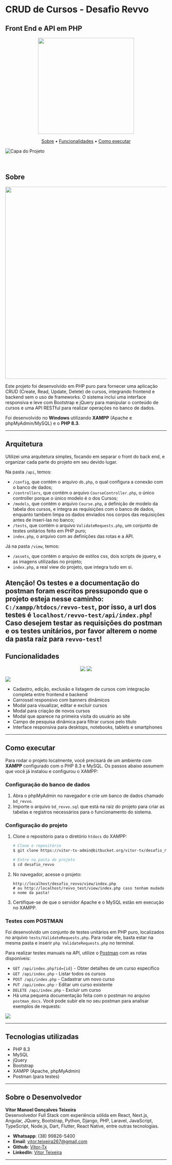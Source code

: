 # CRUD de Cursos - Desafio Revvo 

## Front End e API em PHP

<p align="center">
<img src="./view/assets/images/logo-revvo.png" width="300px">

<br>

<p align="center">
  <a href="#sobre">Sobre</a> •
 <a href="#funcionalidades">Funcionalidades</a> •
 <a href="#como-executar">Como executar</a>
</p>

![Capa do Projeto](./view/assets/images/capa.png)

<br>

## Sobre

<p align="center">
<img src="./view/assets/images/logo-revvo.png" width="600px">
</p>

Este projeto foi desenvolvido em PHP puro para fornecer uma aplicação CRUD (Create, Read, Update, Delete) de cursos, integrando frontend e backend sem o uso de frameworks. O sistema inclui uma interface responsiva e leve com Bootstrap e jQuery para manipular o conteúdo de cursos e uma API RESTful para realizar operações no banco de dados.  

Foi desenvolvido no **Windows** utilizando **XAMPP** (Apache e phpMyAdmin/MySQL) e o **PHP 8.3**.  

---

## Arquitetura

Utilizei uma arquitetura simples, focando em separar o front do back end, e organizar cada parte do projeto em seu devido lugar.

Na pasta `/api`, temos:

- `/config`, que contém o arquivo `db.php`, o qual configura a conexão com o banco de dados;
- `/controllers`, que contém o arquivo `CourseController.php`, o único controller porque o único modelo é o dos Cursos;
- `/models`, que contém o arquivo `Course.php`, a definição de modelo da tabela dos cursos, e integra as requisições com o banco de dados, enquanto também limpa os dados enviados nos corpos das requisições antes de inserí-las no banco;
- `/tests`, que contém o arquivo `ValidateRequests.php`, um conjunto de testes unitários feito em PHP puro;
- `index.php`, o arquivo com as definições das rotas e a API.

Já na pasta `/view`, temos:
- `/assets`, que contém o arquivo de estilos css, dois scripts de jquery, e as imagens utilizadas no projeto;
- `index.php`, a real view do projeto, que integra tudo em si.

## **Atenção! Os testes e a documentação do postman foram escritos pressupondo que o projeto esteja nesse caminho: `C:/xampp/htdocs/revvo-test`, por isso, a url dos testes é `localhost/revvo-test/api/index.php`! Caso desejem testar as requisições do postman e os testes unitários, por favor alterem o nome da pasta raíz para `revvo-test`!**

## Funcionalidades

<p align="center">
<img src="./view/assets/images/capa2.png" style="max-width: 100%">
<img src="./view/assets/images/capa3.png" style="max-width: 100%">
</p>

<img src="./view/assets/images/capa4.png" style="max-width: 100%">
</p>

- Cadastro, edição, exclusão e listagem de cursos com integração completa entre frontend e backend
- Carrossel responsivo com banners dinâmicos
- Modal para visualizar, editar e excluir cursos
- Modal para criação de novos cursos
- Modal que aparece na primeira visita do usuário ao site
- Campo de pesquisa dinâmica para filtrar cursos pelo título
- Interface responsiva para desktops, notebooks, tablets e smartphones

---

## Como executar

Para rodar o projeto localmente, você precisará de um ambiente com **XAMPP** configurado com o PHP 8.3 e MySQL. Os passos abaixo assumem que você já instalou e configurou o XAMPP:

### Configuração do banco de dados

1. Abra o phpMyAdmin no navegador e crie um banco de dados chamado `bd_revvo`.
2. Importe o arquivo `bd_revvo.sql` que está na raiz do projeto para criar as tabelas e registros necessários para o funcionamento do sistema.

### Configuração do projeto

1. Clone o repositório para o diretório `htdocs` do XAMPP:

    ```bash
    # Clone o repositório
    $ git clone https://vitor-tx-admin@bitbucket.org/vitor-tx/desafio_revvo.git

    # Entre na pasta do projeto
    $ cd desafio_revvo
    ```

2. No navegador, acesse o projeto:

    ```shell
    http://localhost/desafio_revvo/view/index.php 
    # ou http://localhost/revvo_test/view/index.php caso tenham mudado o nome da pasta!
    ```

3. Certifique-se de que o servidor Apache e o MySQL estão em execução no XAMPP.

### Testes com POSTMAN

Foi desenvolvido um conjunto de testes unitários em PHP puro, localizados no arquivo `tests/ValidateRequests.php`. Para rodar ele, basta estar na mesma pasta e inserir `php ValidateRequests.php` no terminal. 

Para realizar testes manuais na API, utilize o [Postman](https://www.postman.com/) com as rotas disponíveis:

- `GET /api/index.php?id={id}` - Obter detalhes de um curso específico
- `GET /api/index.php` - Listar todos os cursos
- `POST /api/index.php` - Cadastrar um novo curso
- `PUT /api/index.php` - Editar um curso existente
- `DELETE /api/index.php` - Excluir um curso
- Há uma pequena documentação feita com o postman no arquivo `postman_docs`. Você pode subir ele no seu postman para analisar exemplos de requests:

<img src="./view/assets/images/postman.png" style="max-width: 100%">


---

## Tecnologias utilizadas

- PHP 8.3
- MySQL
- jQuery
- Bootstrap
- XAMPP (Apache, phpMyAdmin)
- Postman (para testes)

---

## Sobre o Desenvolvedor

**Vitor Manoel Gonçalves Teixeira**  
Desenvolvedor Full Stack com experiência sólida em React, Next.js, Angular, JQuery, Bootstrap, Python, Django, PHP, Laravel, JavaScript, TypeScript, Node.js, Dart, Flutter, React Native, entre outras tecnologias.  

- **Whatsapp**: (38) 99826-5400  
- **Email**: vitor.teixeira267@gmail.com  
- **Github**: [Vitor-Tx](https://github.com/Vitor-Tx)
- **LinkedIn**: [Vitor Teixeira](https://www.linkedin.com/in/vitor-teixeira-eof/)

---
